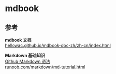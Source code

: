# mdbook

## 参考
**mdbook 文档**  
[hellowac.github.io/mdbook-doc-zh/zh-cn/index.html](https://hellowac.github.io/mdbook-doc-zh/zh-cn/index.html)

**Markdown 基础知识**  
[Github Markdown 语法](https://docs.github.com/zh/get-started/writing-on-github/getting-started-with-writing-and-formatting-on-github/basic-writing-and-formatting-syntax)  
[runoob.com/markdown/md-tutorial.html](https://www.runoob.com/markdown/md-tutorial.html)


